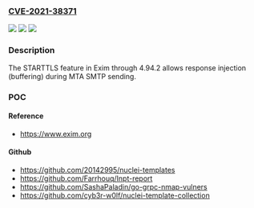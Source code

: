 ### [CVE-2021-38371](https://cve.mitre.org/cgi-bin/cvename.cgi?name=CVE-2021-38371)
![](https://img.shields.io/static/v1?label=Product&message=n%2Fa&color=blue)
![](https://img.shields.io/static/v1?label=Version&message=n%2Fa&color=blue)
![](https://img.shields.io/static/v1?label=Vulnerability&message=n%2Fa&color=brighgreen)

### Description

The STARTTLS feature in Exim through 4.94.2 allows response injection (buffering) during MTA SMTP sending.

### POC

#### Reference
- https://www.exim.org

#### Github
- https://github.com/20142995/nuclei-templates
- https://github.com/Farrhouq/Inpt-report
- https://github.com/SashaPaladin/go-grpc-nmap-vulners
- https://github.com/cyb3r-w0lf/nuclei-template-collection

